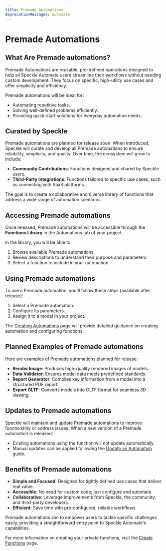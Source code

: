 ```yaml
---
title: Premade Automations
deprecationMessages: automate
---
```


<Banner />

# Premade Automations

## What Are Premade automations?

Premade Automations are reusable, pre-defined operations designed to help all Speckle Automate users streamline their workflows without needing custom development. They focus on specific, high-utility use cases and offer simplicity and efficiency.

Premade automations will be ideal for:

- Automating repetitive tasks.  
- Solving well-defined problems efficiently.  
- Providing quick-start solutions for everyday automation needs.  

## Curated by Speckle

Premade automations are planned for release soon. When introduced, Speckle will curate and develop all Premade automations to ensure reliability, simplicity, and quality. Over time, the ecosystem will grow to include:

- **Community Contributions**: Functions designed and shared by Speckle users.  
- **Third-Party Integrations**: Functions tailored to specific use cases, such as connecting with SaaS platforms.

The goal is to create a collaborative and diverse library of functions that address a wide range of automation scenarios.

## Accessing Premade automations

Once released, Premade automations will be accessible through the **Functions Library** in the Automations tab of your project.  

In the library, you will be able to:

1. Browse available Premade automations.  
2. Review descriptions to understand their purpose and parameters.  
3. Select a function to include in your automation.

## Using Premade automations

To use a Premade automation, you'll follow these steps (available after release):

1. Select a Premade automation.  
2. Configure its parameters.  
3. Assign it to a model in your project.  

The [Creating Automations](./create-automation.md) page will provide detailed guidance on creating automation and configuring functions.

## Planned Examples of Premade automations

Here are examples of Premade automations planned for release:

- **Render Image**: Produces high-quality rendered images of models.  
- **Data Validator**: Ensures model data meets predefined standards.  
- **Report Generator**: Compiles key information from a model into a structured PDF report.  
- **Export GLTF**: Converts models into GLTF format for seamless 3D viewing.

## Updates to Premade automations

Speckle will maintain and update Premade automations to improve functionality or address issues. When a new version of a Premade automation is released:

- Existing automations using the function will not update automatically.  
- Manual updates can be applied following the [Update an Automation](./update-automation.md) guide.

## Benefits of Premade automations

- **Simple and Focused**: Designed for tightly defined use cases that deliver real value.  
- **Accessible**: No need for custom code; just configure and automate.  
- **Collaborative**: Leverage improvements from Speckle, the community, and third-party developers.  
- **Efficient**: Save time with pre-configured, reliable workflows.

Premade automations aim to empower users to tackle specific challenges easily, providing a straightforward entry point to Speckle Automate's capabilities.

For more information on creating your private functions, visit the [Create Functions](./create-function.md) page.
